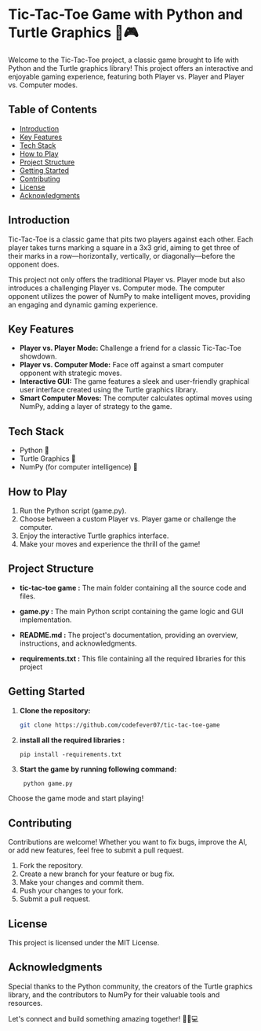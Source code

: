 # Tic-Tac-Toe Game with Python and Turtle Graphics 🐢🎮

Welcome to the Tic-Tac-Toe project, a classic game brought to life with Python and the Turtle graphics library! This project offers an interactive and enjoyable gaming experience, featuring both Player vs. Player and Player vs. Computer modes.

## Table of Contents
- [Introduction](#introduction)
- [Key Features](#key-features)
- [Tech Stack](#tech-stack)
- [How to Play](#how-to-play)
- [Project Structure](#project-structure)
- [Getting Started](#getting-started)
- [Contributing](#contributing)
- [License](#license)
- [Acknowledgments](#acknowledgments)

## Introduction
Tic-Tac-Toe is a classic game that pits two players against each other. Each player takes turns marking a square in a 3x3 grid, aiming to get three of their marks in a row—horizontally, vertically, or diagonally—before the opponent does.

This project not only offers the traditional Player vs. Player mode but also introduces a challenging Player vs. Computer mode. The computer opponent utilizes the power of NumPy to make intelligent moves, providing an engaging and dynamic gaming experience.

## Key Features
- **Player vs. Player Mode:** Challenge a friend for a classic Tic-Tac-Toe showdown.
- **Player vs. Computer Mode:** Face off against a smart computer opponent with strategic moves.
- **Interactive GUI:** The game features a sleek and user-friendly graphical user interface created using the Turtle graphics library.
- **Smart Computer Moves:** The computer calculates optimal moves using NumPy, adding a layer of strategy to the game.

## Tech Stack
- Python 🐍
- Turtle Graphics 🐢
- NumPy (for computer intelligence) 🧮

## How to Play
1. Run the Python script (game.py).
2. Choose between a custom Player vs. Player game or challenge the computer.
3. Enjoy the interactive Turtle graphics interface.
4. Make your moves and experience the thrill of the game!

## Project Structure
- **tic-tac-toe game :** The main folder containing all the source code and files.

- **game.py :** The main Python script containing the game logic and GUI implementation.

- **README.md :** The project's documentation, providing an overview, instructions, and acknowledgments.

- **requirements.txt :** This file containing all the required libraries  for this project 

## Getting Started
1. **Clone the repository:**
   ```bash
   git clone https://github.com/codefever07/tic-tac-toe-game
2. **install all the required libraries :**
    ```
    pip install -requirements.txt
3. **Start the game by running following command:**
   ```bash
    python game.py
Choose the game mode and start playing!

## Contributing
Contributions are welcome! Whether you want to fix bugs, improve the AI, or add new features, feel free to submit a pull request.

1. Fork the repository.
2. Create a new branch for your feature or bug fix.
3. Make your changes and commit them.
4. Push your changes to your fork.
5. Submit a pull request.

## License
This project is licensed under the MIT License.

## Acknowledgments
Special thanks to the Python community, the creators of the Turtle graphics library, and the contributors to NumPy for their valuable tools and resources.

Let's connect and build something amazing together! 🚀🐍💻
